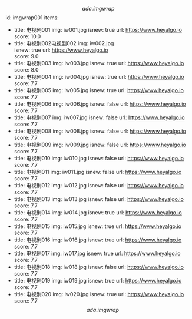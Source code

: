 $$ada.imgwrap$$
id: imgwrap001
items:
  - title: 电视剧001
    img: iw001.jpg
    isnew: true
    url: https://www.heyalgo.io
    score: 10.0
  - title: 电视剧002电视剧002
    img: iw002.jpg    
    isnew: true
    url: https://www.heyalgo.io    
    score: 9.0
  - title: 电视剧003
    img: iw003.jpg
    isnew: true
    url: https://www.heyalgo.io    
    score: 8.0
  - title: 电视剧004
    img: iw004.jpg
    isnew: true
    url: https://www.heyalgo.io    
    score: 7.7
  - title: 电视剧005
    img: iw005.jpg
    isnew: true
    url: https://www.heyalgo.io    
    score: 7.7
  - title: 电视剧006
    img: iw006.jpg
    isnew: false
    url: https://www.heyalgo.io    
    score: 7.7
  - title: 电视剧007
    img: iw007.jpg
    isnew: false
    url: https://www.heyalgo.io    
    score: 7.7
  - title: 电视剧008
    img: iw008.jpg
    isnew: false
    url: https://www.heyalgo.io    
    score: 7.7
  - title: 电视剧009
    img: iw009.jpg
    isnew: false
    url: https://www.heyalgo.io    
    score: 7.7
  - title: 电视剧010
    img: iw010.jpg
    isnew: false
    url: https://www.heyalgo.io    
    score: 7.7
  - title: 电视剧011
    img: iw011.jpg
    isnew: false
    url: https://www.heyalgo.io    
    score: 7.7
  - title: 电视剧012
    img: iw012.jpg
    isnew: false
    url: https://www.heyalgo.io    
    score: 7.7
  - title: 电视剧013
    img: iw013.jpg
    isnew: false
    url: https://www.heyalgo.io    
    score: 7.7
  - title: 电视剧014
    img: iw014.jpg
    isnew: true
    url: https://www.heyalgo.io    
    score: 7.7
  - title: 电视剧015
    img: iw015.jpg
    isnew: true
    url: https://www.heyalgo.io    
    score: 7.7
  - title: 电视剧016
    img: iw016.jpg
    isnew: true
    url: https://www.heyalgo.io    
    score: 7.7
  - title: 电视剧017
    img: iw017.jpg
    isnew: true
    url: https://www.heyalgo.io    
    score: 7.7
  - title: 电视剧018
    img: iw018.jpg
    isnew: false
    url: https://www.heyalgo.io    
    score: 7.7
  - title: 电视剧019
    img: iw019.jpg
    isnew: true
    url: https://www.heyalgo.io    
    score: 7.7
  - title: 电视剧020
    img: iw020.jpg
    isnew: true
    url: https://www.heyalgo.io    
    score: 7.7
$$ada.imgwrap$$